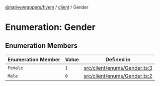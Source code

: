 [@nativewrappers/fivem](../../README.md) / [client](../README.md) / Gender

# Enumeration: Gender

## Enumeration Members

| Enumeration Member | Value | Defined in |
| ------ | ------ | ------ |
| `Female` | `1` | [src/client/enums/Gender.ts:3](https://github.com/nativewrappers/fivem/blob/d67d9a693907da5ce83f118218b601ceb38a88bc/src/client/enums/Gender.ts#L3) |
| `Male` | `0` | [src/client/enums/Gender.ts:2](https://github.com/nativewrappers/fivem/blob/d67d9a693907da5ce83f118218b601ceb38a88bc/src/client/enums/Gender.ts#L2) |
